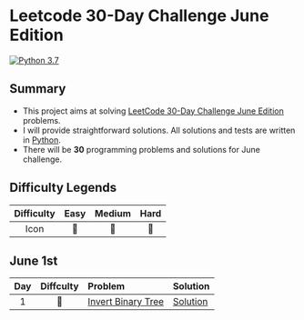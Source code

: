 # Leetcode 30-Day Challenge June Edition

[![Python 3.7](https://img.shields.io/badge/Python-3.7-orange.svg?style=flat)](https://www.python.org/)  

## Summary
- This project aims at solving [LeetCode 30-Day Challenge June Edition](https://leetcode.com/explore/challenge/card/june-leetcoding-challenge/) problems. 
- I will provide straightforward solutions. All solutions and tests are written in [Python](https://www.python.org/).
- There will be **30** programming problems and solutions for June challenge. 

## Difficulty Legends
| Difficulty | Easy | Medium | Hard |
|:--: | :--: | :--: |  :--: |
| Icon | 📗 | 📙 | 📕 |

## June 1st  
| Day | Diffculty | Problem | Solution |
|:--:| :--: | :-- | -- |
| 1 |📗|[Invert Binary Tree](https://leetcode.com/problems/invert-binary-tree/) | [Solution](https://github.com/nileshpaliwal/June-LeetCoding-Challenge-2020/blob/master/Invert%20Binary%20Tree.py)|
 
